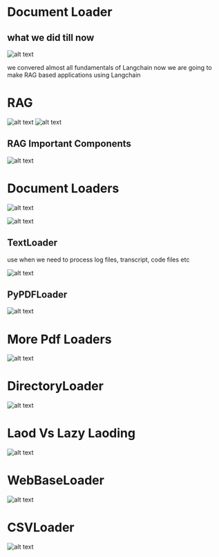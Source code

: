 # Document Loader

## what we did till now
![alt text](image.png)

we convered almost all fundamentals of Langchain now we are going to make RAG based applications using Langchain

# RAG 
![alt text](image-1.png)
![alt text](image-2.png)

## RAG Important Components

![alt text](image-3.png)

# Document Loaders

![alt text](image-4.png)


![alt text](image-5.png)

## TextLoader
use when we need to process log files, transcript, code files etc

![alt text](image-6.png)

## PyPDFLoader

![alt text](image-7.png)

# More Pdf Loaders
![alt text](image-8.png)

# DirectoryLoader

![alt text](image-9.png)

# Laod Vs Lazy Laoding
![alt text](image-10.png)

# WebBaseLoader
![alt text](image-11.png)

# CSVLoader
![alt text](image-12.png)


